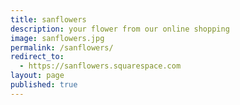 ```yaml
---
title: sanflowers
description: your flower from our online shopping
image: sanflowers.jpg
permalink: /sanflowers/
redirect_to:
  - https://sanflowers.squarespace.com
layout: page
published: true
---
```

